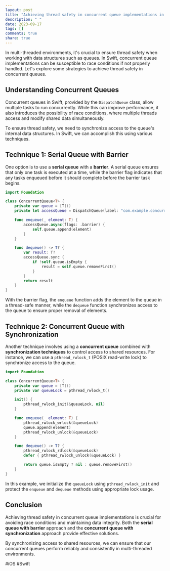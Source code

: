 ```yaml
---
layout: post
title: "Achieving thread safety in concurrent queue implementations in Swift"
description: " "
date: 2023-09-17
tags: []
comments: true
share: true
---
```


In multi-threaded environments, it's crucial to ensure thread safety when working with data structures such as queues. In Swift, concurrent queue implementations can be susceptible to race conditions if not properly handled. Let's explore some strategies to achieve thread safety in concurrent queues.

## Understanding Concurrent Queues

Concurrent queues in Swift, provided by the `DispatchQueue` class, allow multiple tasks to run concurrently. While this can improve performance, it also introduces the possibility of race conditions, where multiple threads access and modify shared data simultaneously.

To ensure thread safety, we need to synchronize access to the queue's internal data structures. In Swift, we can accomplish this using various techniques.

## Technique 1: Serial Queue with Barrier

One option is to use a **serial queue** with a **barrier**. A serial queue ensures that only one task is executed at a time, while the barrier flag indicates that any tasks enqueued before it should complete before the barrier task begins.

```swift
import Foundation

class ConcurrentQueue<T> {
    private var queue = [T]()
    private let accessQueue = DispatchQueue(label: "com.example.concurrentqueue", attributes: .concurrent)

    func enqueue(_ element: T) {
        accessQueue.async(flags: .barrier) {
            self.queue.append(element)
        }
    }

    func dequeue() -> T? {
        var result: T?
        accessQueue.sync {
            if !self.queue.isEmpty {
                result = self.queue.removeFirst()
            }
        }
        return result
    }
}
```

With the barrier flag, the `enqueue` function adds the element to the queue in a thread-safe manner, while the `dequeue` function synchronizes access to the queue to ensure proper removal of elements.

## Technique 2: Concurrent Queue with Synchronization

Another technique involves using a **concurrent queue** combined with **synchronization techniques** to control access to shared resources. For instance, we can use a `pthread_rwlock_t` (POSIX read-write lock) to synchronize access to the queue.

```swift
import Foundation

class ConcurrentQueue<T> {
    private var queue = [T]()
    private var queueLock = pthread_rwlock_t()

    init() {
        pthread_rwlock_init(&queueLock, nil)
    }

    func enqueue(_ element: T) {
        pthread_rwlock_wrlock(&queueLock)
        queue.append(element)
        pthread_rwlock_unlock(&queueLock)
    }

    func dequeue() -> T? {
        pthread_rwlock_rdlock(&queueLock)
        defer { pthread_rwlock_unlock(&queueLock) }

        return queue.isEmpty ? nil : queue.removeFirst()
    }
}
```

In this example, we initialize the `queueLock` using `pthread_rwlock_init` and protect the `enqueue` and `dequeue` methods using appropriate lock usage.

## Conclusion

Achieving thread safety in concurrent queue implementations is crucial for avoiding race conditions and maintaining data integrity. Both the **serial queue with barrier** approach and the **concurrent queue with synchronization** approach provide effective solutions.

By synchronizing access to shared resources, we can ensure that our concurrent queues perform reliably and consistently in multi-threaded environments.

#iOS #Swift